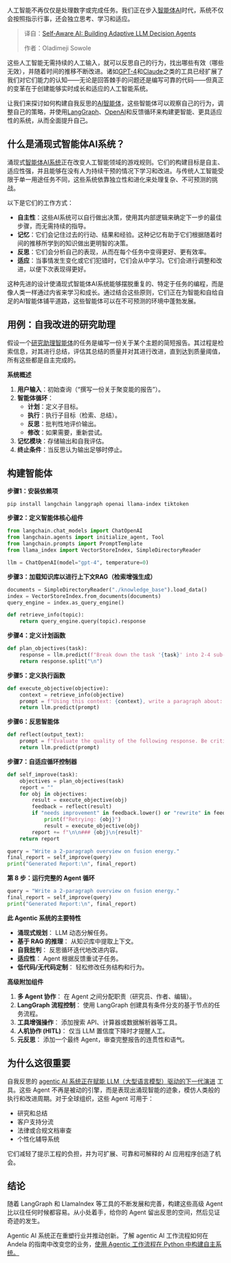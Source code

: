 
<!--
title: 自我感知AI：构建自适应LLM决策代理
cover: https://cdn.thenewstack.io/media/2025/05/d6ced13c-agents-1024x576.jpg
summary: 人工智能不再仅仅是处理数字或完成任务。我们正在步入智能体AI时代，系统不仅会按照指示行事，还会独立思考、学习和适应。
-->

人工智能不再仅仅是处理数字或完成任务。我们正在步入[智能体AI](https://thenewstack.io/agentic-ai-the-next-frontier-of-ai-power/)时代，系统不仅会按照指示行事，还会独立思考、学习和适应。

> 译自：[Self-Aware AI: Building Adaptive LLM Decision Agents](https://thenewstack.io/self-aware-ai-building-adaptive-llm-decision-agents/)
> 
> 作者：Oladimeji Sowole

这些人工智能无需持续的人工输入，就可以反思自己的行为，找出哪些有效（哪些无效），并随着时间的推移不断改进。诸如[GPT-4](https://thenewstack.io/openais-gpt-4-can-analyze-visual-images-pass-bar-exam/)和[Claude](https://claude.ai)之类的工具已经扩展了我们对它们能力的认知——无论是回答棘手的问题还是编写可靠的代码——但真正的变革在于创建能够实时成长和适应的人工智能系统。

让我们来探讨如何构建自我反思的[AI智能体](https://thenewstack.io/the-architects-guide-to-understanding-agentic-ai/)，这些智能体可以观察自己的行为，调整自己的策略，并使用[LangGraph](https://www.langchain.com/langgraph)、[OpenAI](https://openai.com)和反馈循环来构建更智能、更具适应性的系统，从而全面提升自己。

## 什么是涌现式智能体AI系统？

涌现式[智能体AI系统](https://thenewstack.io/building-autonomous-systems-in-python-with-agentic-workflows/)正在改变人工智能领域的游戏规则。它们的构建目标是自主、适应性强，并且能够在没有人为持续干预的情况下学习和改进。与传统人工智能受限于单一用途任务不同，这些系统依靠独立性和进化来处理复杂、不可预测的挑战。

以下是它们的工作方式：

*   **自主性**：这些AI系统可以自行做出决策，使用其内部逻辑来确定下一步的最佳步骤，而无需持续的指导。
*   **记忆**：它们会记住过去的行动、结果和经验。这种记忆有助于它们根据随着时间的推移所学到的知识做出更明智的决策。
*   **反思**：它们会分析自己的表现，从而在每个任务中变得更好、更有效率。
*   **适应**：当事情发生变化或它们犯错时，它们会从中学习。它们会进行调整和改进，以便下次表现得更好。

这种先进的设计使涌现式智能体AI系统能够摆脱重复的、特定于任务的编程，而是像人类一样通过内省来学习和成长。通过结合这些原则，它们正在为智能和自给自足的AI智能体铺平道路，这些智能体可以在不可预测的环境中蓬勃发展。

## 用例：自我改进的研究助理

假设一个[研究助理智能体](https://thenewstack.io/agentic-ai-tools-for-building-and-managing-agentic-systems/)的任务是编写一份关于某个主题的简短报告。其过程是检索信息，对其进行总结，评估其总结的质量并对其进行改进，直到达到质量阈值，所有这些都是自主完成的。

**系统概述**

1. **用户输入**：初始查询（“撰写一份关于聚变能的报告”）。
2. **智能体循环**：
    *   **计划**：定义子目标。
    *   **执行**：执行子目标（检索、总结）。
    *   **反思**：批判性地评价输出。
    *   **修改**：如果需要，重新尝试。
3. **记忆模块**：存储输出和自我评估。
4. **终止条件**：当反思认为输出足够时停止。

## 构建智能体

**步骤1：安装依赖项**

```
pip install langchain langgraph openai llama-index tiktoken
```

**步骤2：定义智能体核心组件**

```python
from langchain.chat_models import ChatOpenAI
from langchain.agents import initialize_agent, Tool
from langchain.prompts import PromptTemplate
from llama_index import VectorStoreIndex, SimpleDirectoryReader

llm = ChatOpenAI(model="gpt-4", temperature=0)
```

**步骤3：加载知识库以进行上下文RAG（检索增强生成）**

```python
documents = SimpleDirectoryReader("./knowledge_base").load_data()
index = VectorStoreIndex.from_documents(documents)
query_engine = index.as_query_engine()

def retrieve_info(topic):
    return query_engine.query(topic).response
```

**步骤4：定义计划函数**

```python
def plan_objectives(task):
    response = llm.predict(f"Break down the task '{task}' into 2-4 sub-objectives.")
    return response.split("\n")
```

**步骤5：定义执行函数**

```python
def execute_objective(objective):
    context = retrieve_info(objective)
    prompt = f"Using this context: {context}, write a paragraph about: {objective}"
    return llm.predict(prompt)
```

**步骤6：反思智能体**

```python
def reflect(output_text):
    prompt = f"Evaluate the quality of the following response. Be critical but constructive:\n\n{output_text}\n\nIs it accurate, clear, and complete? Suggest improvements if needed."
    return llm.predict(prompt)
```

**步骤7：自适应循环控制器**

```python
def self_improve(task):
    objectives = plan_objectives(task)
    report = ""
    for obj in objectives:
        result = execute_objective(obj)
        feedback = reflect(result)
        if "needs improvement" in feedback.lower() or "rewrite" in feedback.lower():
            print(f"Retrying: {obj}")
            result = execute_objective(obj)
        report += f"\n\n### {obj}\n{result}"
    return report

query = "Write a 2-paragraph overview on fusion energy."
final_report = self_improve(query)
print("Generated Report:\n", final_report)
```

**第 8 步：运行完整的 Agent 循环**

```py
query = "Write a 2-paragraph overview on fusion energy."
final_report = self_improve(query)
print("Generated Report:\n", final_report)
```

**此 Agentic 系统的主要特性**

- **涌现式规划**： LLM 动态分解任务。
- **基于 RAG 的推理**： 从知识库中提取上下文。
- **自我批判**： 反思循环迭代地改进内容。
- **适应性**： Agent 根据反馈重试子任务。
- **低代码/无代码定制**： 轻松修改任务结构和行为。

**高级附加组件**

1. **多 Agent 协作**： 在 Agent 之间分配职责（研究员、作者、编辑）。
2. **LangGraph 流程控制**： 使用 LangGraph 创建具有条件分支的基于节点的任务流程。
3. **工具增强操作**： 添加搜索 API、计算器或数据解析器等工具。
4. **人机协作 (HITL)**： 仅当 LLM 置信度下降时才提醒人工。
5. **元反思**： 添加一个最终 Agent，审查完整报告的连贯性和语气。

## 为什么这很重要

自我反思的 [agentic AI 系统正在赋能 LLM（大型语言模型）驱动的下一代演进](https://thenewstack.io/agentic-ai-is-the-next-frontier-in-enterprise-operations/) 工具。这些 Agent 不再是被动的引擎，而是表现出涌现智能的迹象，模仿人类般的执行和改进周期。对于全球组织，这些 Agent 可用于：

- 研究和总结
- 客户支持分流
- 法律或合规文档审查
- 个性化辅导系统

它们减轻了提示工程的负担，并为可扩展、可靠和可解释的 AI 应用程序创造了机会。

## 结论

随着 LangGraph 和 LlamaIndex 等工具的不断发展和完善，构建这些高级 Agent 比以往任何时候都容易。从小处着手，给你的 Agent 留出反思的空间，然后见证奇迹的发生。

Agentic AI 系统正在重塑行业并推动创新。了解 agentic AI 工作流程如何在 Andela 的指南中改变您的业务，[使用 Agentic 工作流程在 Python 中构建自主系统。](https://www.andela.com/blog-posts/building-autonomous-systems-in-python-with-agentic-workflows/?utm_medium=contentmarketing&utm_source=blog&utm_campaign=brand-global-the-new-stack&utm_content=agentic-ai&utm_term=writers-room)